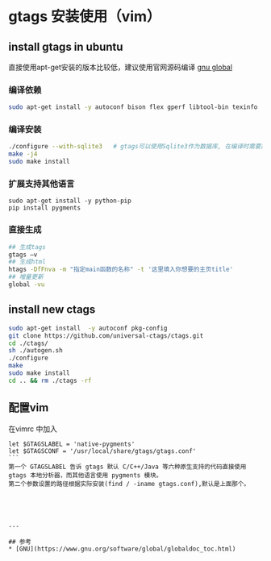 # gtags 安装使用（vim）

## install gtags in ubuntu

直接使用apt-get安装的版本比较低，建议使用官网源码编译
[gnu global](https://www.gnu.org/software/global/download.html)


### 编译依赖
```bash
sudo apt-get install -y autoconf bison flex gperf libtool-bin texinfo
```

### 编译安装
```bash
./configure --with-sqlite3   # gtags可以使用Sqlite3作为数据库, 在编译时需要加这个参数
make -j4
sudo make install
```

### 扩展支持其他语言
```
sudo apt-get install -y python-pip
pip install pygments
```

### 直接生成
```bash
## 生成tags
gtags –v
## 生成html
htags -DfFnva -m "指定main函数的名称" -t '这里填入你想要的主页title'
## 增量更新
global -vu
```

## install new ctags

```bash
sudo apt-get install  -y autoconf pkg-config
git clone https://github.com/universal-ctags/ctags.git
cd ./ctags/
sh ./autogen.sh
./configure
make
sudo make install
cd .. && rm ./ctags -rf
```


## 配置vim

在vimrc 中加入
````vimrc
let $GTAGSLABEL = 'native-pygments'
let $GTAGSCONF = '/usr/local/share/gtags/gtags.conf'
```
第一个 GTAGSLABEL 告诉 gtags 默认 C/C++/Java 等六种原生支持的代码直接使用 gtags 本地分析器，而其他语言使用 pygments 模块。
第二个参数设置的路径根据实际安装(find / -iname gtags.conf),默认是上面那个。





---

## 参考
* [GNU](https://www.gnu.org/software/global/globaldoc_toc.html)

